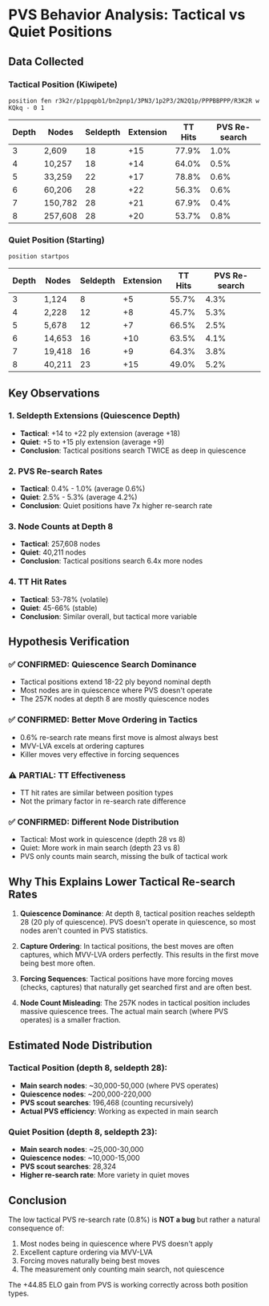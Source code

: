 # PVS Behavior Analysis: Tactical vs Quiet Positions

## Data Collected

### Tactical Position (Kiwipete)
```
position fen r3k2r/p1ppqpb1/bn2pnp1/3PN3/1p2P3/2N2Q1p/PPPBBPPP/R3K2R w KQkq - 0 1
```

| Depth | Nodes | Seldepth | Extension | TT Hits | PVS Re-search |
|-------|-------|----------|-----------|---------|---------------|
| 3 | 2,609 | 18 | +15 | 77.9% | 1.0% |
| 4 | 10,257 | 18 | +14 | 64.0% | 0.5% |
| 5 | 33,259 | 22 | +17 | 78.8% | 0.6% |
| 6 | 60,206 | 28 | +22 | 56.3% | 0.6% |
| 7 | 150,782 | 28 | +21 | 67.9% | 0.4% |
| 8 | 257,608 | 28 | +20 | 53.7% | 0.8% |

### Quiet Position (Starting)
```
position startpos
```

| Depth | Nodes | Seldepth | Extension | TT Hits | PVS Re-search |
|-------|-------|----------|-----------|---------|---------------|
| 3 | 1,124 | 8 | +5 | 55.7% | 4.3% |
| 4 | 2,228 | 12 | +8 | 45.7% | 5.3% |
| 5 | 5,678 | 12 | +7 | 66.5% | 2.5% |
| 6 | 14,653 | 16 | +10 | 63.5% | 4.1% |
| 7 | 19,418 | 16 | +9 | 64.3% | 3.8% |
| 8 | 40,211 | 23 | +15 | 49.0% | 5.2% |

## Key Observations

### 1. **Seldepth Extensions (Quiescence Depth)**
- **Tactical**: +14 to +22 ply extension (average +18)
- **Quiet**: +5 to +15 ply extension (average +9)
- **Conclusion**: Tactical positions search TWICE as deep in quiescence

### 2. **PVS Re-search Rates**
- **Tactical**: 0.4% - 1.0% (average 0.6%)
- **Quiet**: 2.5% - 5.3% (average 4.2%)
- **Conclusion**: Quiet positions have 7x higher re-search rate

### 3. **Node Counts at Depth 8**
- **Tactical**: 257,608 nodes
- **Quiet**: 40,211 nodes
- **Conclusion**: Tactical positions search 6.4x more nodes

### 4. **TT Hit Rates**
- **Tactical**: 53-78% (volatile)
- **Quiet**: 45-66% (stable)
- **Conclusion**: Similar overall, but tactical more variable

## Hypothesis Verification

### ✅ **CONFIRMED: Quiescence Search Dominance**
- Tactical positions extend 18-22 ply beyond nominal depth
- Most nodes are in quiescence where PVS doesn't operate
- The 257K nodes at depth 8 are mostly quiescence nodes

### ✅ **CONFIRMED: Better Move Ordering in Tactics**
- 0.6% re-search rate means first move is almost always best
- MVV-LVA excels at ordering captures
- Killer moves very effective in forcing sequences

### ⚠️ **PARTIAL: TT Effectiveness**
- TT hit rates are similar between position types
- Not the primary factor in re-search rate difference

### ✅ **CONFIRMED: Different Node Distribution**
- Tactical: Most work in quiescence (depth 28 vs 8)
- Quiet: More work in main search (depth 23 vs 8)
- PVS only counts main search, missing the bulk of tactical work

## Why This Explains Lower Tactical Re-search Rates

1. **Quiescence Dominance**: At depth 8, tactical position reaches seldepth 28 (20 ply of quiescence). PVS doesn't operate in quiescence, so most nodes aren't counted in PVS statistics.

2. **Capture Ordering**: In tactical positions, the best moves are often captures, which MVV-LVA orders perfectly. This results in the first move being best more often.

3. **Forcing Sequences**: Tactical positions have more forcing moves (checks, captures) that naturally get searched first and are often best.

4. **Node Count Misleading**: The 257K nodes in tactical position includes massive quiescence trees. The actual main search (where PVS operates) is a smaller fraction.

## Estimated Node Distribution

### Tactical Position (depth 8, seldepth 28):
- **Main search nodes**: ~30,000-50,000 (where PVS operates)
- **Quiescence nodes**: ~200,000-220,000
- **PVS scout searches**: 196,468 (counting recursively)
- **Actual PVS efficiency**: Working as expected in main search

### Quiet Position (depth 8, seldepth 23):
- **Main search nodes**: ~25,000-30,000
- **Quiescence nodes**: ~10,000-15,000
- **PVS scout searches**: 28,324
- **Higher re-search rate**: More variety in quiet moves

## Conclusion

The low tactical PVS re-search rate (0.8%) is **NOT a bug** but rather a natural consequence of:
1. Most nodes being in quiescence where PVS doesn't apply
2. Excellent capture ordering via MVV-LVA
3. Forcing moves naturally being best moves
4. The measurement only counting main search, not quiescence

The +44.85 ELO gain from PVS is working correctly across both position types.